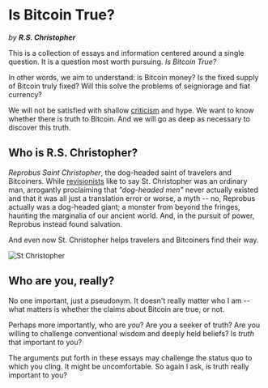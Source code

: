 # Is Bitcoin True?

*by* ***R.S. Christopher***


This is a collection of essays
 and information centered around
 a single question.
It is a question most worth pursuing.
*Is Bitcoin True?*

In other words, we aim to understand:
 is Bitcoin money?
Is the fixed supply of Bitcoin truly fixed?
Will this solve the problems
 of seigniorage and fiat currency?

We will not be satisfied
 with shallow
 [criticism](criticisms/)
 and hype.
We want to know whether
 there is truth to Bitcoin.
And we will go as deep as
 necessary to discover this
 truth.



## Who is R.S. Christopher?

*Reprobus Saint Christopher*, the dog-headed
 saint of travelers and Bitcoiners.
While [revisionists](https://en.wikipedia.org/wiki/Saint_Christopher)
 like to say St. Christopher 
 was an ordinary man, 
 arrogantly proclaiming that
 *"dog-headed men"* never
 actually existed
 and that it was all just a
 translation
 error 
 or worse, a myth --
no, Reprobus actually was
 a dog-headed giant;
a monster from beyond the fringes,
 haunting the marginalia of
 our ancient world.
And, in the pursuit of power,
 Reprobus instead found salvation.

And even now St. Christopher helps travelers and
 Bitcoiners find their way.

![St Christopher](/images/st-christopher.jpg)



## Who are you, really?

No one important, just a pseudonym.
It doesn't
 really matter who I am -- what
 matters is whether the claims
 about Bitcoin are true, or not.

Perhaps more importantly,
 who are *you*?
Are you a seeker of truth?
Are you willing to challenge
 conventional wisdom and deeply
 held beliefs?
Is *truth* that important to you?

The arguments put forth
 in these essays 
 may challenge the status quo
 to which you cling.
It might be uncomfortable.
So again I ask,
 is truth really important to you?

